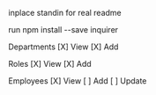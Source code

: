 inplace standin for real readme

run npm install --save inquirer

Departments
[X] View
[X] Add

Roles
[X] View
[X] Add

Employees
[X] View
[ ] Add
[ ] Update
